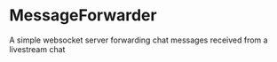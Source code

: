 # MessageForwarder
A simple websocket server forwarding chat messages received from a livestream chat

